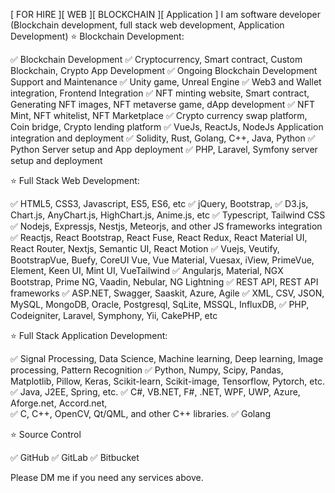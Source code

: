 [ FOR HIRE ][ WEB ][ BLOCKCHAIN ][ Application ]
I am software developer (Blockchain development, full stack web development, Application Development)
⭐️ Blockchain Development:

✅ Blockchain Development
✅ Cryptocurrency, Smart contract, Custom Blockchain, Crypto App Development
✅ Ongoing Blockchain Development Support and Maintenance
✅ Unity game, Unreal Engine
✅ Web3 and Wallet integration, Frontend Integration
✅ NFT minting website, Smart contract, Generating NFT images, NFT metaverse game, dApp development
✅ NFT Mint, NFT whitelist, NFT Marketplace
✅ Crypto currency swap platform, Coin bridge, Crypto lending platform
✅ VueJs, ReactJs, NodeJs Application integration and deployment
✅ Solidity, Rust, Golang, C++, Java, Python
✅ Python Server setup and App deployment
✅ PHP, Laravel, Symfony server setup and deployment

⭐️ Full Stack Web Development:

✅ HTML5, CSS3, Javascript, ES5, ES6, etc
✅ jQuery, Bootstrap, 
✅ D3.js, Chart.js, AnyChart.js, HighChart.js, Anime.js, etc
✅ Typescript, Tailwind CSS
✅ Nodejs, Expressjs, Nestjs, Meteorjs, and other JS frameworks integration
✅ Reactjs, React Bootstrap, React Fuse, React Redux, React Material UI, React Router, Nextjs, Semantic UI, React Motion
✅ Vuejs, Veutify, BootstrapVue, Buefy, CoreUI Vue, Vue Material, Vuesax, iView, PrimeVue, Element, Keen UI, Mint UI, VueTailwind
✅ Angularjs, Material, NGX Bootstrap, Prime NG, Vaadin, Nebular, NG Lightning
✅ REST API, REST API frameworks
✅ ASP.NET, Swagger, Saaskit, Azure, Agile
✅ XML, CSV, JSON, MySQL, MongoDB, Oracle, Postgresql, SqLite, MSSQL, InfluxDB, 
✅ PHP, Codeigniter, Laravel, Symphony, Yii, CakePHP, etc

⭐️ Full Stack Application Development:

✅ Signal Processing, Data Science, Machine learning, Deep learning, Image processing, Pattern Recognition
✅ Python, Numpy, Scipy, Pandas, Matplotlib, Pillow, Keras, Scikit-learn, Scikit-image, Tensorflow, Pytorch, etc.
✅ Java, J2EE, Spring, etc.
✅ C#, VB.NET, F#, .NET, WPF, UWP, Azure, Aforge.net, Accord.net,  
✅ C, C++, OpenCV, Qt/QML, and other C++ libraries.
✅ Golang

⭐️ Source Control

✅ GitHub
✅ GitLab
✅ Bitbucket 

Please DM me if you need any services above.
